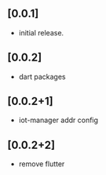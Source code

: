 ## [0.0.1]

* initial release.

## [0.0.2]

* dart packages

## [0.0.2+1]

* iot-manager addr config

## [0.0.2+2]

* remove flutter